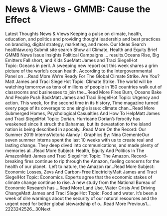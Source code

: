 # News & Views - GMMB: Cause the Effect


Latest Thoughts 
News & Views 
Keeping a pulse on climate, health, education, and politics and providing thought leadership and best practices on branding, digital strategy, marketing, and more. 
Our Ideas
Search healthlaw.org
Submit site search
Show all
Climate, Health and Equity Brief
GMMB News
Issue Insights
Political Campaigns
… results.Oceans Rise, Big Emitters Fall short, and Kids SueMatt James and Traci SiegelHot Topic: Oceans in peril. A sweeping new report out this week shares a grim picture of the world’s ocean health. According to the Intergovernmental Panel on …Read More We’re Ready For The Global Climate Strike. Are You?Matt James and Traci SiegelHot Topic: Climate Strike. The world will be watching tomorrow as tens of millions of people in 150 countries walk out of classrooms and businesses to join the…Read More Fires Burn, Oceans Bake And People Push BackMatt James and Traci SiegelHot Topic: Urgency and action. This week, for the second time in its history, Time magazine turned every page of its coverage to one single issue: climate chan…Read More Submerged Homes, Psychological Casualties And How To HelpMatt James and Traci SiegelHot Topic: Dorian. Hurricane Dorian’s ferocity has weakened since it struck the Bahamas, but its devastation to the island nation is being described in apocaly…Read More On the Record: Our Summer 2019 InternsVictoria Alandy | Graphics By: Nina ClementeOur seven summer interns spent the last 10 weeks with us to create real and lasting change. They deep dived into communications, and made plenty of memories al…Read More Subject: Health, Equity And Politics In The AmazonMatt James and Traci SiegelHot Topic: The Amazon. Record-breaking fires continue to rip through the Amazon, fueling concerns for the health of our planet.  Left to nature, the Amazon rar…Read More Subject: Economic Losses, Zevs And Carbon-Free ElectricityMatt James and Traci SiegelHot Topic: Economics. Experts agree that the economic stakes of climate change continue to rise. A new study from the National Bureau of Economic Research has …Read More Land Use, Water Crisis And Driving ChangeMatt James and Traci SiegelHot Topic: Food and water. It’s been a week of dire warnings about the security of our natural resources and the urgent need for better global stewardship of o…Read More 
 Previous1…2223242526…30Next 
 
